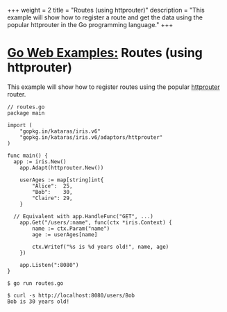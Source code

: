 +++
weight = 2
title = "Routes (using httprouter)"
description = "This example will show how to register a route and get the data using the popular httprouter in the Go programming language."
+++

# [Go Web Examples:](/) Routes (using httprouter)

This example will show how to register routes using the popular <a target="_blank" href="https://github.com/julienschmidt/httprouter">httprouter</a> router.

```
// routes.go
package main

import (
	"gopkg.in/kataras/iris.v6"
	"gopkg.in/kataras/iris.v6/adaptors/httprouter"
)

func main() {
  app := iris.New()
	app.Adapt(httprouter.New())

	userAges := map[string]int{
		"Alice":  25,
		"Bob":    30,
		"Claire": 29,
	}

  // Equivalent with app.HandleFunc("GET", ...)
	app.Get("/users/:name", func(ctx *iris.Context) {
		name := ctx.Param("name")
		age := userAges[name]

		ctx.Writef("%s is %d years old!", name, age)
	})

	app.Listen(":8080")
}
```
```
$ go run routes.go

$ curl -s http://localhost:8080/users/Bob
Bob is 30 years old!
```
